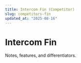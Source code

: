 ```yaml
---
title: Intercom Fin (Competitor)
slug: competitors-fin
updated_at: "2025-08-16"
---
```


# Intercom Fin

Notes, features, and differentiators.